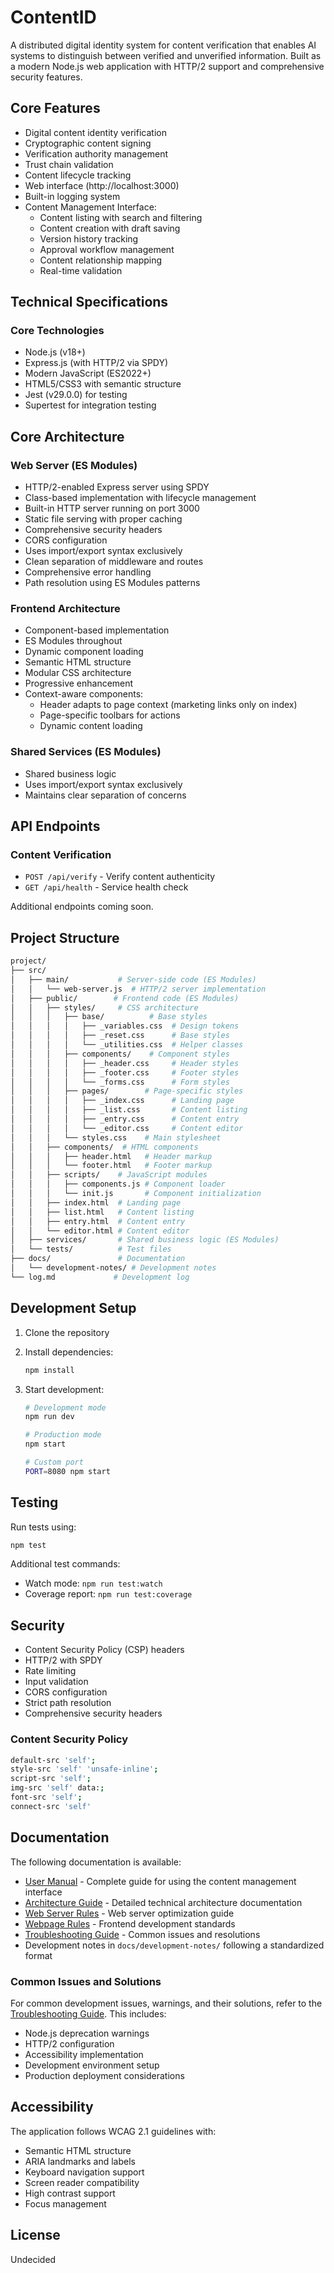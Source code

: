 # ContentID

A distributed digital identity system for content verification that enables AI systems to distinguish between verified and unverified information. Built as a modern Node.js web application with HTTP/2 support and comprehensive security features.

## Core Features

- Digital content identity verification
- Cryptographic content signing
- Verification authority management
- Trust chain validation
- Content lifecycle tracking
- Web interface (http://localhost:3000)
- Built-in logging system
- Content Management Interface:
  - Content listing with search and filtering
  - Content creation with draft saving
  - Version history tracking
  - Approval workflow management
  - Content relationship mapping
  - Real-time validation

## Technical Specifications

### Core Technologies

- Node.js (v18+)
- Express.js (with HTTP/2 via SPDY)
- Modern JavaScript (ES2022+)
- HTML5/CSS3 with semantic structure
- Jest (v29.0.0) for testing
- Supertest for integration testing

## Core Architecture

### Web Server (ES Modules)

- HTTP/2-enabled Express server using SPDY
- Class-based implementation with lifecycle management
- Built-in HTTP server running on port 3000
- Static file serving with proper caching
- Comprehensive security headers
- CORS configuration
- Uses import/export syntax exclusively
- Clean separation of middleware and routes
- Comprehensive error handling
- Path resolution using ES Modules patterns

### Frontend Architecture

- Component-based implementation
- ES Modules throughout
- Dynamic component loading
- Semantic HTML structure
- Modular CSS architecture
- Progressive enhancement
- Context-aware components:
  - Header adapts to page context (marketing links only on index)
  - Page-specific toolbars for actions
  - Dynamic content loading

### Shared Services (ES Modules)

- Shared business logic
- Uses import/export syntax exclusively
- Maintains clear separation of concerns

## API Endpoints

### Content Verification

- `POST /api/verify` - Verify content authenticity
- `GET /api/health` - Service health check

Additional endpoints coming soon.

## Project Structure

```bash
project/
├── src/
│   ├── main/           # Server-side code (ES Modules)
│   │   └── web-server.js  # HTTP/2 server implementation
│   ├── public/        # Frontend code (ES Modules)
│   │   ├── styles/     # CSS architecture
│   │   │   ├── base/          # Base styles
│   │   │   │   ├── _variables.css  # Design tokens
│   │   │   │   ├── _reset.css      # Base styles
│   │   │   │   └── _utilities.css  # Helper classes
│   │   │   ├── components/    # Component styles
│   │   │   │   ├── _header.css     # Header styles
│   │   │   │   ├── _footer.css     # Footer styles
│   │   │   │   └── _forms.css      # Form styles
│   │   │   ├── pages/        # Page-specific styles
│   │   │   │   ├── _index.css      # Landing page
│   │   │   │   ├── _list.css       # Content listing
│   │   │   │   ├── _entry.css      # Content entry
│   │   │   │   └── _editor.css     # Content editor
│   │   │   └── styles.css    # Main stylesheet
│   │   ├── components/  # HTML components
│   │   │   ├── header.html   # Header markup
│   │   │   └── footer.html   # Footer markup
│   │   ├── scripts/    # JavaScript modules
│   │   │   ├── components.js # Component loader
│   │   │   └── init.js       # Component initialization
│   │   ├── index.html  # Landing page
│   │   ├── list.html   # Content listing
│   │   ├── entry.html  # Content entry
│   │   └── editor.html # Content editor
│   ├── services/       # Shared business logic (ES Modules)
│   └── tests/          # Test files
├── docs/               # Documentation
│   └── development-notes/ # Development notes
└── log.md             # Development log
```

## Development Setup

1. Clone the repository
2. Install dependencies:

   ```bash
   npm install
   ```

3. Start development:

   ```bash
   # Development mode
   npm run dev

   # Production mode
   npm start

   # Custom port
   PORT=8080 npm start
   ```

## Testing

Run tests using:

```bash
npm test
```

Additional test commands:

- Watch mode: `npm run test:watch`
- Coverage report: `npm run test:coverage`

## Security

- Content Security Policy (CSP) headers
- HTTP/2 with SPDY
- Rate limiting
- Input validation
- CORS configuration
- Strict path resolution
- Comprehensive security headers

### Content Security Policy

```bash
default-src 'self';
style-src 'self' 'unsafe-inline';
script-src 'self';
img-src 'self' data:;
font-src 'self';
connect-src 'self'
```

## Documentation

The following documentation is available:

- [User Manual](./docs/usermanual.md) - Complete guide for using the content management interface
- [Architecture Guide](./docs/architecture.md) - Detailed technical architecture documentation
- [Web Server Rules](./docs/development-notes/rules-for-webserver.md) - Web server optimization guide
- [Webpage Rules](./docs/development-notes/webpage-rules.md) - Frontend development standards
- [Troubleshooting Guide](./docs/development-notes/troubleshooting.md) - Common issues and resolutions
- Development notes in `docs/development-notes/` following a standardized format

### Common Issues and Solutions

For common development issues, warnings, and their solutions, refer to the [Troubleshooting Guide](./docs/development-notes/troubleshooting.md). This includes:

- Node.js deprecation warnings
- HTTP/2 configuration
- Accessibility implementation
- Development environment setup
- Production deployment considerations

## Accessibility

The application follows WCAG 2.1 guidelines with:

- Semantic HTML structure
- ARIA landmarks and labels
- Keyboard navigation support
- Screen reader compatibility
- High contrast support
- Focus management

## License

Undecided
